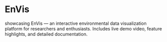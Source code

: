 # EnVis
showcasing EnVis — an interactive environmental data visualization platform for researchers and enthusiasts. Includes live demo video, feature highlights, and detailed documentation.
